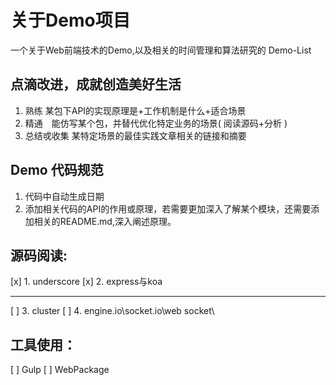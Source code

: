 # 关于Demo项目
一个关于Web前端技术的Demo,以及相关的时间管理和算法研究的 Demo-List

## 点滴改进，成就创造美好生活
1. 熟练  某包下API的实现原理是+工作机制是什么+适合场景
2. 精通　能仿写某个包，并替代优化特定业务的场景( 阅读源码+分析 )
3. 总结戓收集 某特定场景的最佳实践文章相关的链接和摘要

## Demo 代码规范
1. 代码中自动生成日期
2. 添加相关代码的API的作用或原理，若需要更加深入了解某个模块，还需要添加相关的README.md,深入阐述原理。

## 源码阅读:
[x] 1. underscore
[x] 2. express与koa

-------

[ ] 3. cluster
[ ] 4. engine.io\socket.io\web socket\

## 工具使用：

[ ] Gulp
[ ] WebPackage
